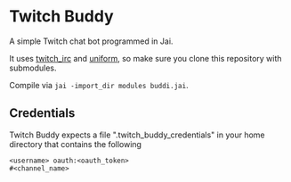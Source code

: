 # Twitch Buddy

A simple Twitch chat bot programmed in Jai.

It uses [twitch_irc](https://github.com/rluba/twitch_irc) and [uniform](https://github.com/rluba/uniform), so make sure you clone this repository with submodules.

Compile via `jai -import_dir modules buddi.jai`.

## Credentials

Twitch Buddy expects a file ".twitch_buddy_credentials" in your home directory that contains the following

```
<username> oauth:<oauth_token>
#<channel_name>
```

